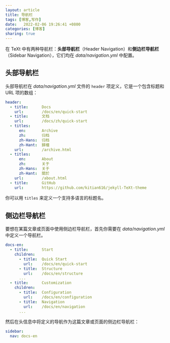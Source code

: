 ```yaml
---
layout: article
title: 导航栏
tags: [博客,写作]
date:   2022-02-06 19:26:41 +0800
categories: [博客]
sharing: true
---
```


在 TeXt 中有两种导航栏：**头部导航栏**（Header Navigation）和**侧边栏导航栏**（Sidebar Navigation），它们均在 *data/navigation.yml* 中配置。

<!--more-->

## 头部导航栏

头部导航栏在 *data/navigation.yml* 文件的 `header` 项定义，它是一个包含标题和 URL 项的数组：

```yaml
header:
  - title:      Docs
    url:        /docs/en/quick-start
  - title:      文档
    url:        /docs/zh/quick-start
  - titles:
      en:       Archive
      zh:       归档
      zh-Hans:  归档
      zh-Hant:  歸檔
    url:        /archive.html
  - titles:
      en:       About
      zh:       关于
      zh-Hans:  关于
      zh-Hant:  關於
    url:        /about.html
  - title:      GitHub
    url:        https://github.com/kitian616/jekyll-TeXt-theme
```

你可以用 `titles` 来定义一个支持多语言的标题名。

## 侧边栏导航栏

要想在某篇文章或页面中使用侧边栏导航栏，首先你需要在 *data/navigation.yml* 中定义一个导航栏。

```yaml
docs-en:
  - title:      Start
    children:
      - title:  Quick Start
        url:    /docs/en/quick-start
      - title:  Structure
        url:    /docs/en/structure
      ...
  - title:      Customization
    children:
      - title:  Configuration
        url:    /docs/en/configuration
      - title:  Navigation
        url:    /docs/en/navigation
      ...
```

然后在头信息中将定义的导航作为这篇文章或页面的侧边栏导航栏：

```yaml
sidebar:
  nav: docs-en
```
